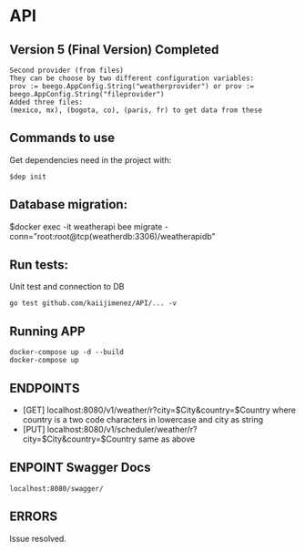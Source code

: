 # API
## Version 5 (Final Version) Completed
```
Second provider (from files)
They can be choose by two different configuration variables:
prov := beego.AppConfig.String("weatherprovider") or prov := beego.AppConfig.String("fileprovider")
Added three files:
(mexico, mx), (bogota, co), (paris, fr) to get data from these
```

## Commands to use 
Get dependencies need in the project with:
```
$dep init 
```

## Database migration:
$docker exec -it weatherapi bee migrate -conn="root:root@tcp(weatherdb:3306)/weatherapidb"

## Run tests:
Unit test and connection to DB 
```
go test github.com/kaiijimenez/API/... -v
```

## Running APP
```
docker-compose up -d --build
docker-compose up
```

## ENDPOINTS
- [GET] localhost:8080/v1/weather/r?city=$City&country=$Country where country is a two code characters in lowercase and city as string
- [PUT] localhost:8080/v1/scheduler/weather/r?city=$City&country=$Country same as above


## ENPOINT Swagger Docs
```
localhost:8080/swagger/
```

## ERRORS
Issue resolved. 

